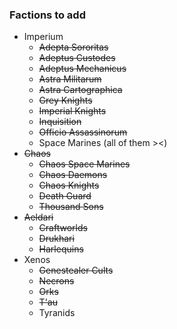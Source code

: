 ### Factions to add
- Imperium
  - ~~Adepta Sororitas~~
  - ~~Adeptus Custodes~~
  - ~~Adeptus Mechanicus~~
  - ~~Astra Militarum~~
  - ~~Astra Cartographica~~
  - ~~Grey Knights~~
  - ~~Imperial Knights~~
  - ~~Inquisition~~
  - ~~Officio Assassinorum~~
  - Space Marines (all of them ><)
- ~~Chaos~~
  - ~~Chaos Space Marines~~
  - ~~Chaos Daemons~~
  - ~~Chaos Knights~~
  - ~~Death Guard~~
  - ~~Thousand Sons~~
- ~~Aeldari~~
  - ~~Craftworlds~~
  - ~~Drukhari~~
  - ~~Harlequins~~
- Xenos
  - ~~Genestealer Cults~~
  - ~~Necrons~~
  - ~~Orks~~
  - ~~T'au~~
  - Tyranids
